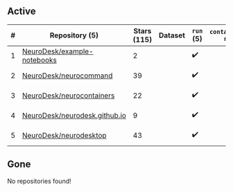 ## Active
| # | Repository (5) | Stars (115) | Dataset | `run` (5) | `containers-run` | Last Modified |
| --- | --- | --- | --- | --- | --- | --- |
| 1 | [NeuroDesk/example-notebooks](https://github.com/NeuroDesk/example-notebooks) | 2 |  | :heavy_check_mark: |  | 2025-01-13 00:03:10+00:00 |
| 2 | [NeuroDesk/neurocommand](https://github.com/NeuroDesk/neurocommand) | 39 |  | :heavy_check_mark: |  | 2025-01-28 06:22:27+00:00 |
| 3 | [NeuroDesk/neurocontainers](https://github.com/NeuroDesk/neurocontainers) | 22 |  | :heavy_check_mark: |  | 2025-01-24 07:12:48+00:00 |
| 4 | [NeuroDesk/neurodesk.github.io](https://github.com/NeuroDesk/neurodesk.github.io) | 9 |  | :heavy_check_mark: |  | 2025-01-24 06:37:23+00:00 |
| 5 | [NeuroDesk/neurodesktop](https://github.com/NeuroDesk/neurodesktop) | 43 |  | :heavy_check_mark: |  | 2025-01-27 23:41:27+00:00 |

## Gone
No repositories found!
